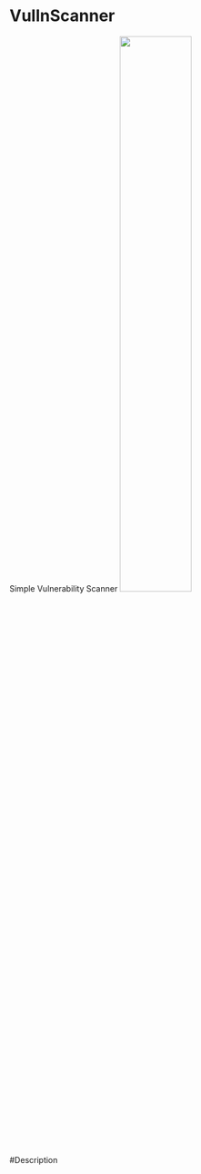 <h1> VullnScanner </h1>
Simple Vulnerability Scanner

<img src="https://github.com/prashik287/VullnScanner/blob/main/screenshots/home.PNG" width=50%>
<!-- ![alt text](https://github.com/prashik287/VullnScanner/blob/main/screenshots/home.PNG)
![alt text](https://github.com/prashik287/VullnScanner/blob/main/screenshots/portscan.PNG)
![alt text](https://github.com/prashik287/VullnScanner/blob/main/screenshots/recon.png) -->

#Description

